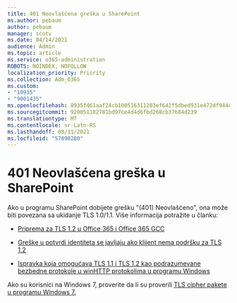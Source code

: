 ```yaml
---
title: 401 Neovlašćena greška u SharePoint
ms.author: pebaum
author: pebaum
manager: scotv
ms.date: 04/14/2021
audience: Admin
ms.topic: article
ms.service: o365-administration
ROBOTS: NOINDEX, NOFOLLOW
localization_priority: Priority
ms.collection: Adm_O365
ms.custom:
- "10935"
- "9001435"
ms.openlocfilehash: 8935f461aaf24cb100516311203ef642f5dbed931e472df944c1cd7e72a8cf4e
ms.sourcegitcommit: 920051182781bd97ce4d4d6fbd268cb37b84d239
ms.translationtype: MT
ms.contentlocale: sr-Latn-RS
ms.lasthandoff: 08/11/2021
ms.locfileid: "57890280"
---
```

# <a name="401-unauthorized-error-in-sharepoint"></a>401 Neovlašćena greška u SharePoint

Ako u programu SharePoint dobijete grešku "(401) Neovlašćeno", ona može biti povezana sa ukidanje TLS 1.0/1.1. Više informacija potražite u članku:

- [Priprema za TLS 1.2 u Office 365 i Office 365 GCC](https://docs.microsoft.com/microsoft-365/compliance/prepare-tls-1.2-in-office-365)

- [Greške u potvrdi identiteta se javljaju ako klijent nema podršku za TLS 1.2](https://docs.microsoft.com/sharepoint/troubleshoot/administration/authentication-errors-tls12-support)

- [Ispravka koja omogućava TLS 1.1 i TLS 1.2 kao podrazumevane bezbedne protokole u winHTTP protokolima u programu Windows](https://support.microsoft.com/topic/update-to-enable-tls-1-1-and-tls-1-2-as-default-secure-protocols-in-winhttp-in-windows-c4bd73d2-31d7-761e-0178-11268bb10392)

Ako su korisnici na Windows 7, proverite da li su proverili [TLS cipher pakete u programu Windows 7.](https://docs.microsoft.com/windows/win32/secauthn/tls-cipher-suites-in-windows-7)